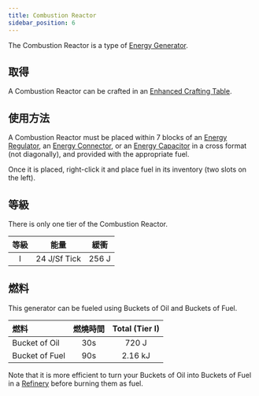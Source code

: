 ```yaml
---
title: Combustion Reactor
sidebar_position: 6
---
```


The Combustion Reactor is a type of [Energy Generator](../Electric-Machines.md#energy-generation).

## 取得

A Combustion Reactor can be crafted in an [Enhanced Crafting Table](../../Basic-Machines/Enhanced-Crafting-Table.md).

## 使用方法

A Combustion Reactor must be placed within 7 blocks of an [Energy Regulator](../Energy-Management/Energy-Regulator.md), an [Energy Connector](../Energy-Management/Energy-Connector.md), or an [Energy Capacitor](../Energy-Management/Energy-Capacitors.md) in a cross format (not diagonally), and provided with the appropriate fuel.

Once it is placed, right-click it and place fuel in its inventory (two slots on the left).

## 等級

There is only one tier of the Combustion Reactor.

| 等級 |      能量      |  緩衝   |
|:--:|:------------:|:-----:|
| I  | 24 J/Sf Tick | 256 J |

## 燃料

This generator can be fueled using Buckets of Oil and Buckets of Fuel.

| 燃料             | 燃燒時間 | Total (Tier I) |
|:-------------- |:----:|:--------------:|
| Bucket of Oil  | 30s  |     720 J      |
| Bucket of Fuel | 90s  |    2.16 kJ     |

Note that it is more efficient to turn your Buckets of Oil into Buckets of Fuel in a [Refinery](../Machines/Refinery.md) before burning them as fuel.
